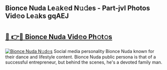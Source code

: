 ## Bionce Nuda Le𝚊k𝚎d N𝚞𝚍es - Part-jvI Photos Vid𝚎o Le𝚊ks gqAEJ

# <h2><a href="http://fbbhdts.evod.top/?m=Bionce+Nuda">🔗 👉🔴 Bionce Nuda Vid𝚎o Ph𝚘t𝚘s</a></h2>

[![Bionce Nuda N𝚞d𝚎s](https://i.imgur.com/8V9OHl7.gif)](http://fbbhdts.evod.top/?m=Bionce+Nuda)
Social media personality Bionce Nuda known for their dance and lifestyle content. Bionce Nuda public persona is that of a successful entrepreneur, but behind the scenes, he's a devoted family man. 
